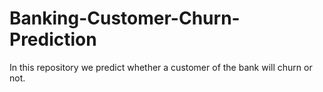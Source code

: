 # Banking-Customer-Churn-Prediction
In this repository we predict whether a customer of the bank will churn or not.
